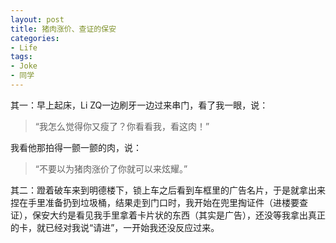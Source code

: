 ```yaml
---
layout: post
title: 猪肉涨价、查证的保安
categories:
- Life
tags:
- Joke
- 同学
---
```


其一：早上起床，Li ZQ一边刷牙一边过来串门，看了我一眼，说：

> “我怎么觉得你又瘦了？你看看我，看这肉！”

我看他那拍得一颤一颤的肉，说：

> “不要以为猪肉涨价了你就可以来炫耀。”

其二：蹬着破车来到明德楼下，锁上车之后看到车框里的广告名片，于是就拿出来捏在手里准备扔到垃圾桶，结果走到门口时，我开始在兜里掏证件（进楼要查证），保安大约是看见我手里拿着卡片状的东西（其实是广告），还没等我拿出真正的卡，就已经对我说“请进”，一开始我还没反应过来。

